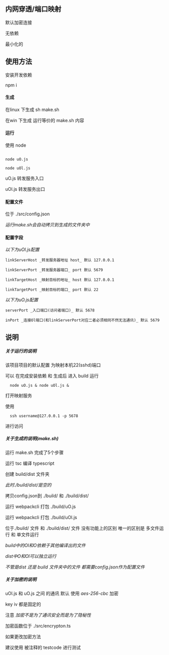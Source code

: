 ## 内网穿透/端口映射

默认加密连接

无依赖

最小化的


## 使用方法


安装开发依赖

npm i 

#### 生成

在linux 下生成 sh make.sh

在win   下生成 运行等价的 make.sh 内容

#### 运行

使用 node 
```

node uO.js

node uOl.js

```

uO.js 转发服务入口

uOl.js 转发服务出口

#### 配置文件

位于 ./src/config.json

_运行make.sh会自动拷贝到生成的文件夹中_

#### 配置字段

_以下为uOl.js配置_
```
linkServerHost _转发服务器地址 host_ 默认 127.0.0.1

linkServerPort _转发服务器端口_ port 默认 5679

linkTargetHost _映射目标的地址_ host 默认 127.0.0.1

linkTargetPort _映射目标的端口_ port 默认 22
```

_以下为uO.js配置_

```
serverPort _入口端口(访问者端口)_ 默认 5678

inPort _连接Ol端口(和linkServerPort对应二者必须相同不然无法通讯)_ 默认 5679
```

## 说明 

##### 关于运行的说明 


  该项目项目的默认配置 为映射本机22(sshd)端口

  可以 在完成安装依赖 和 生成后 进入 build 运行 
  ```
    node uO.js & node uOl.js & 
  ```
  打开映射服务

  使用
  ```
    ssh username@127.0.0.1 -p 5678
  ```
  进行访问

##### 关于生成的说明(make.sh)

  运行 make.sh 完成了5个步骤

  运行 tsc 编译 typescript

  创建 build/dist 文件夹

  _此时./build/dist/是空的_

  拷贝config.json到 ./build/ 和 ./build/dist/

  运行 webpackcli 打包 ./build/uO.js

  运行 webpackcli 打包 ./build/uOl.js

  位于./build/ 文件 和 ./build/dist/ 文件 没有功能上的区别 唯一的区别是 多文件运行 和 单文件运行
  

  _build中的Ol和O依赖于其他编译出的文件_
  

  _dist中O和Ol可以独立运行_
  
  _不管是dist 还是 build 文件夹中的文件 都需要config.json作为配置文件_

##### 关于加密的说明

  uOl.js 和 uO.js 之间 的通讯 默认 使用 *aes-256-cbc* 加密

  key iv 都是固定的 
  

  注意 *加密不是为了通讯安全而是为了隐秘性*
  

  加密函数位于 ./src/encrypton.ts

  如果更改加密方法

  建议使用 被注释的 testcode 进行测试
